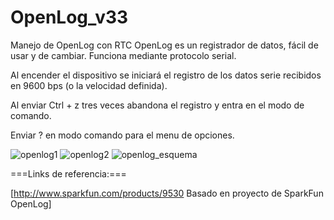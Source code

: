 OpenLog_v33
===========

Manejo de OpenLog con RTC
OpenLog es un registrador de datos, fácil de usar y de cambiar. 
Funciona mediante protocolo serial.

Al encender el dispositivo se iniciará el registro de los datos serie recibidos en 9600 bps (o la velocidad definida). 

Al enviar Ctrl + z tres veces abandona el registro y entra en el modo de comando. 

Enviar ? en modo comando para el menu de opciones.

![openlog1](https://f.cloud.github.com/assets/797197/830898/45797678-f186-11e2-812a-5163e1118660.JPG)
![openlog2](https://f.cloud.github.com/assets/797197/830897/4139e016-f186-11e2-8b19-0ec4835d5df6.JPG)
![openlog_esquema](https://f.cloud.github.com/assets/797197/830896/3cccbdb4-f186-11e2-8fd3-685d69c8d9b3.jpg)

===Links de referencia:===

[http://www.sparkfun.com/products/9530 Basado en proyecto de SparkFun OpenLog]

